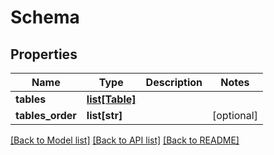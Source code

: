 # Schema

## Properties
Name | Type | Description | Notes
------------ | ------------- | ------------- | -------------
**tables** | [**list[Table]**](Table.md) |  | 
**tables_order** | **list[str]** |  | [optional] 

[[Back to Model list]](../README.md#documentation-for-models) [[Back to API list]](../README.md#documentation-for-api-endpoints) [[Back to README]](../README.md)

